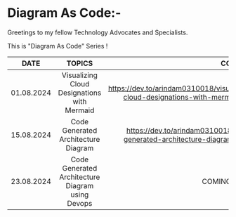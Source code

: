 # Diagram As Code:-

Greetings to my fellow Technology Advocates and Specialists.

This is "Diagram As Code" Series !

| __DATE__ | __TOPICS__ | __CONTENT__ |
| --------- |:---------:| -------:|
| 01.08.2024 | Visualizing Cloud Designations with Mermaid | https://dev.to/arindam0310018/visualizing-cloud-designations-with-mermaid-3bl |
| 15.08.2024 | Code Generated Architecture Diagram | https://dev.to/arindam0310018/code-generated-architecture-diagram-13o3 |
| 23.08.2024 | Code Generated Architecture Diagram using Devops | COMING SOON! |
